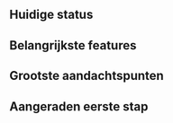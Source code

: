 ## Huidige status

## Belangrijkste features

## Grootste aandachtspunten

## Aangeraden eerste stap